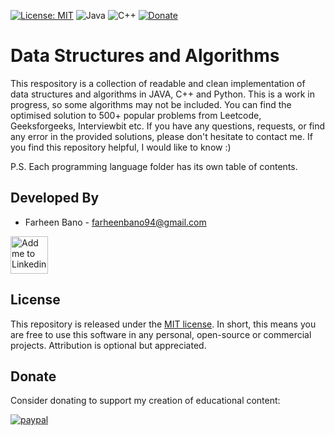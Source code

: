 [![License: MIT](https://img.shields.io/badge/License-MIT-yellow.svg)](https://opensource.org/licenses/MIT)
![Java](https://img.shields.io/badge/Java-8-orange.svg)
![C++](https://img.shields.io/badge/C++-20-blue.svg)
[![Donate](https://img.shields.io/badge/Donate-PayPal-green.svg)](https://www.paypal.com/paypalme/farheenbano94)

# Data Structures and Algorithms
This respository is a collection of readable and clean implementation of data structures and algorithms in JAVA, C++ and Python. This is a work in progress, so some algorithms may not be included. You can find the optimised solution to 500+ popular problems from Leetcode, Geeksforgeeks, Interviewbit etc. 
If you have any questions, requests, or find any error in the provided solutions, please don't hesitate to contact me. If you find this repository helpful, I would like to know :) 

P.S. Each programming language folder has its own table of contents.

## Developed By

* Farheen Bano - <farheenbano94@gmail.com>

<a href="https://www.linkedin.com/in/farheen-bano/">
  <img alt="Add me to Linkedin" src="https://image.freepik.com/iconos-gratis/boton-del-logotipo-linkedin_318-84979.png" height="60" width="60"/>
</a>


## License

This repository is released under the [MIT license](https://opensource.org/licenses/MIT). In short, this means you are free to use this software in any personal, open-source or commercial projects. Attribution is optional but appreciated.


## Donate

Consider donating to support my creation of educational content:

[![paypal](https://www.paypalobjects.com/en_US/i/btn/btn_donateCC_LG.gif)](https://www.paypal.com/paypalme/farheenbano94)
